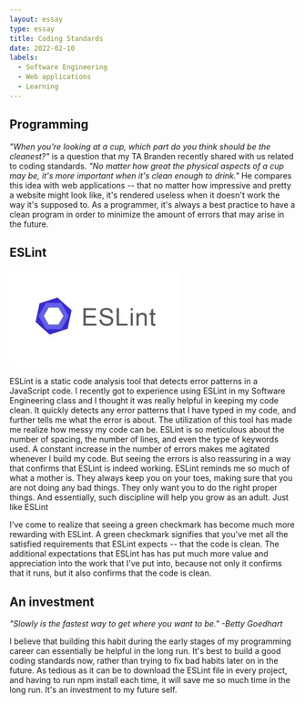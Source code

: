 ```yaml
---
layout: essay
type: essay
title: Coding Standards
date: 2022-02-10
labels:
  - Software Engineering
  - Web applications
  - Learning
---
```


## Programming

*"When you're looking at a cup, which part do you think should be the cleanest?"* is a question that my TA Branden recently shared with us related to coding standards. *"No matter how great the physical aspects of a cup may be, it's more important when it's clean enough to drink."* He compares this idea with web applications -- that no matter how impressive and pretty a website might look like, it's rendered useless when it doesn't work the way it's supposed to. As a programmer, it's always a best practice to have a clean program in order to minimize the amount of errors that may arise in the future.

## ESLint

<img class="ui medium left floated rounded image" src="../images/eslint-logo.jpg">

ESLint is a static code analysis tool that detects error patterns in a JavaScript code. I recently got to experience using ESLint in my Software Engineering class and I thought it was really helpful in keeping my code clean. It quickly detects any error patterns that I have typed in my code, and further tells me what the error is about. The utilization of this tool has made me realize how messy my code can be. ESLint is so meticulous about the number of spacing, the number of lines, and even the type of keywords used. A constant increase in the number of errors makes me agitated whenever I build my code. But seeing the errors is also reassuring in a way that confirms that ESLint is indeed working. ESLint reminds me so much of what a mother is. They always keep you on your toes, making sure that you are not doing any bad things. They only want you to do the right proper things. And essentially, such discipline will help you grow as an adult. Just like ESLint

I've come to realize that seeing a green checkmark has become much more rewarding with ESLint. A green checkmark signifies that you've met all the satisfied requirements that ESLint expects -- that the code is clean. The additional expectations that ESLint has has put much more value and appreciation into the work that I've put into, because not only it confirms that it runs, but it also confirms that the code is clean.

## An investment

*"Slowly is the fastest way to get where you want to be." -Betty Goedhart*

I believe that building this habit during the early stages of my programming career can essentially be helpful in the long run. It's best to build a good coding standards now, rather than trying to fix bad habits later on in the future. As tedious as it can be to download the ESLint file in every project, and having to run npm install each time, it will save me so much time in the long run. It's an investment to my future self.
